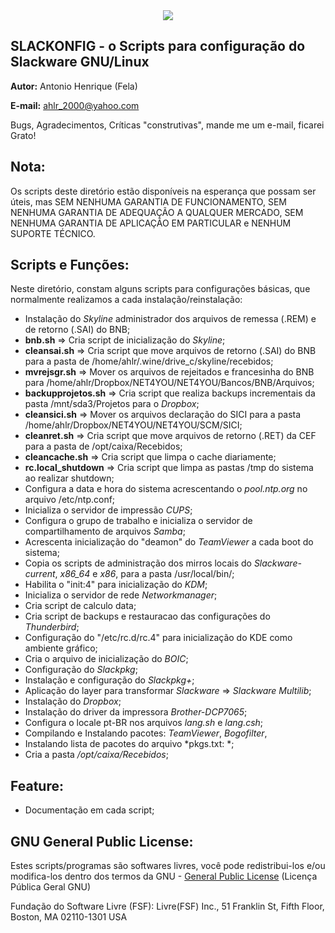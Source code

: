 
<div align="center"><img src="https://github.com/ahlrodrigues/slackonfig/blob/master/Imgs/Slackware1.png"></div> 




**SLACKONFIG** - o Scripts para configuração do Slackware GNU/Linux
--------------



**Autor:** Antonio Henrique (Fela)

**E-mail:** ahlr_2000@yahoo.com


Bugs, Agradecimentos, Críticas "construtivas", mande me um e-mail, ficarei Grato!



**Nota:**
----------

Os scripts deste diretório estão disponíveis na esperança que possam ser úteis, mas SEM NENHUMA GARANTIA DE FUNCIONAMENTO, SEM NENHUMA GARANTIA DE ADEQUAÇÃO A QUALQUER MERCADO, SEM NENHUMA GARANTIA DE APLICAÇÃO EM PARTICULAR e NENHUM SUPORTE TÉCNICO.



**Scripts e Funções:**
----------------------

Neste diretório, constam alguns scripts para configurações básicas, que normalmente realizamos a cada instalação/reinstalação:
 
- Instalação do *Skyline* administrador dos arquivos de remessa (.REM) e de  retorno (.SAI) do BNB;
- **bnb.sh** => Cria script de inicialização do *Skyline*; 
- **cleansai.sh** => Cria script que move arquivos de retorno (.SAI) do BNB para a pasta de /home/ahlr/.wine/drive_c/skyline/recebidos;
- **mvrejsgr.sh** => Mover os arquivos de rejeitados e francesinha do BNB para /home/ahlr/Dropbox/NET4YOU/NET4YOU/Bancos/BNB/Arquivos;
- **backupprojetos.sh** => Cria script que realiza backups incrementais da pasta /mnt/sda3/Projetos para o *Dropbox*;
- **cleansici.sh** => Mover os arquivos declaração do SICI para a pasta /home/ahlr/Dropbox/NET4YOU/NET4YOU/SCM/SICI;
- **cleanret.sh** => Cria script que move arquivos de retorno (.RET) da CEF para a pasta de /opt/caixa/Recebidos;
- **cleancache.sh** => Cria script que limpa o cache diariamente;
- **rc.local\_shutdown** => Cria script que limpa as pastas /tmp do sistema ao realizar shutdown;
- Configura a data e hora do sistema acrescentando o *pool.ntp.org*  no arquivo /etc/ntp.conf;
- Inicializa o servidor de impressão *CUPS*;
- Configura o grupo de trabalho e inicializa o servidor de compartilhamento de arquivos *Samba*;
- Acrescenta inicialização do "deamon" do *TeamViewer* a cada boot do sistema;
- Copia os scripts de administração dos mirros locais do *Slackware-current*, *x86_64* e *x86*, para a pasta /usr/local/bin/;
- Habilita o "init:4" para inicialização do *KDM*;
- Inicializa o servidor de rede *Networkmanager*;
- Cria script de calculo data;
- Cria script de backups e restauracao das configurações do *Thunderbird*;
- Configuração do "/etc/rc.d/rc.4" para inicialização do KDE como ambiente gráfico;
- Cria o arquivo de inicialização do *BOIC*;
- Configuração do *Slackpkg*;
- Instalação e configuração do *Slackpkg+*;
- Aplicação do layer para transformar *Slackware* => *Slackware Multilib*;
- Instalação do *Dropbox*;
- Instalação do driver da impressora *Brother-DCP7065*;
- Configura o locale pt-BR nos arquivos *lang.sh* e *lang.csh*;
- Compilando e Instalando pacotes: *TeamViewer*, *Bogofilter*,
- Instalando lista de pacotes do arquivo *pkgs.txt: *;
- Cria a pasta */opt/caixa/Recebidos*;



**Feature:**
-----------

- Documentação em cada script;



**GNU General Public License:**
-------------------------------

Estes scripts/programas são softwares livres, você pode redistribui-los e/ou modifica-los dentro dos termos da GNU - [General Public License](https://pt.wikipedia.org/wiki/GNU_General_Public_License) (Licença Pública Geral GNU)

Fundação do Software Livre (FSF): Livre(FSF) Inc., 51 Franklin St, Fifth Floor, Boston, MA 02110-1301 USA
